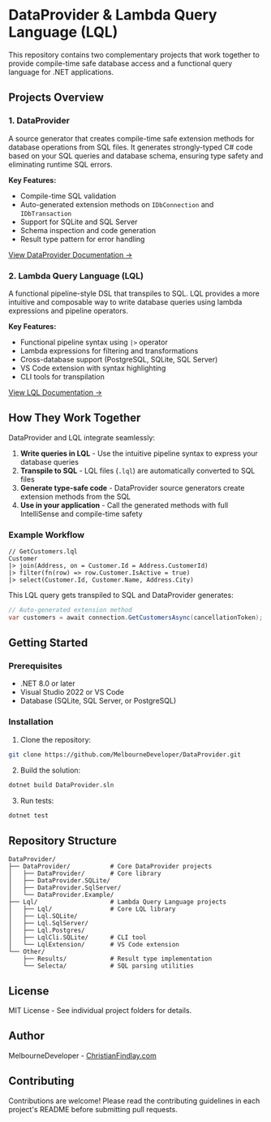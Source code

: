 # DataProvider & Lambda Query Language (LQL)

This repository contains two complementary projects that work together to provide compile-time safe database access and a functional query language for .NET applications.

## Projects Overview

### 1. DataProvider
A source generator that creates compile-time safe extension methods for database operations from SQL files. It generates strongly-typed C# code based on your SQL queries and database schema, ensuring type safety and eliminating runtime SQL errors.

**Key Features:**
- Compile-time SQL validation
- Auto-generated extension methods on `IDbConnection` and `IDbTransaction`
- Support for SQLite and SQL Server
- Schema inspection and code generation
- Result type pattern for error handling

[View DataProvider Documentation →](./DataProvider/README.md)

### 2. Lambda Query Language (LQL)
A functional pipeline-style DSL that transpiles to SQL. LQL provides a more intuitive and composable way to write database queries using lambda expressions and pipeline operators.

**Key Features:**
- Functional pipeline syntax using `|>` operator
- Lambda expressions for filtering and transformations
- Cross-database support (PostgreSQL, SQLite, SQL Server)
- VS Code extension with syntax highlighting
- CLI tools for transpilation

[View LQL Documentation →](./Lql/README.md)

## How They Work Together

DataProvider and LQL integrate seamlessly:

1. **Write queries in LQL** - Use the intuitive pipeline syntax to express your database queries
2. **Transpile to SQL** - LQL files (`.lql`) are automatically converted to SQL files
3. **Generate type-safe code** - DataProvider source generators create extension methods from the SQL
4. **Use in your application** - Call the generated methods with full IntelliSense and compile-time safety

### Example Workflow

```lql
// GetCustomers.lql
Customer
|> join(Address, on = Customer.Id = Address.CustomerId)
|> filter(fn(row) => row.Customer.IsActive = true)
|> select(Customer.Id, Customer.Name, Address.City)
```

This LQL query gets transpiled to SQL and DataProvider generates:

```csharp
// Auto-generated extension method
var customers = await connection.GetCustomersAsync(cancellationToken);
```

## Getting Started

### Prerequisites
- .NET 8.0 or later
- Visual Studio 2022 or VS Code
- Database (SQLite, SQL Server, or PostgreSQL)

### Installation

1. Clone the repository:
```bash
git clone https://github.com/MelbourneDeveloper/DataProvider.git
```

2. Build the solution:
```bash
dotnet build DataProvider.sln
```

3. Run tests:
```bash
dotnet test
```

## Repository Structure

```
DataProvider/
├── DataProvider/           # Core DataProvider projects
│   ├── DataProvider/       # Core library
│   ├── DataProvider.SQLite/
│   ├── DataProvider.SqlServer/
│   └── DataProvider.Example/
├── Lql/                    # Lambda Query Language projects
│   ├── Lql/                # Core LQL library
│   ├── Lql.SQLite/
│   ├── Lql.SqlServer/
│   ├── Lql.Postgres/
│   ├── LqlCli.SQLite/      # CLI tool
│   └── LqlExtension/       # VS Code extension
└── Other/
    ├── Results/            # Result type implementation
    └── Selecta/            # SQL parsing utilities

```

## License

MIT License - See individual project folders for details.

## Author

MelbourneDeveloper - [ChristianFindlay.com](https://christianfindlay.com)

## Contributing

Contributions are welcome! Please read the contributing guidelines in each project's README before submitting pull requests.